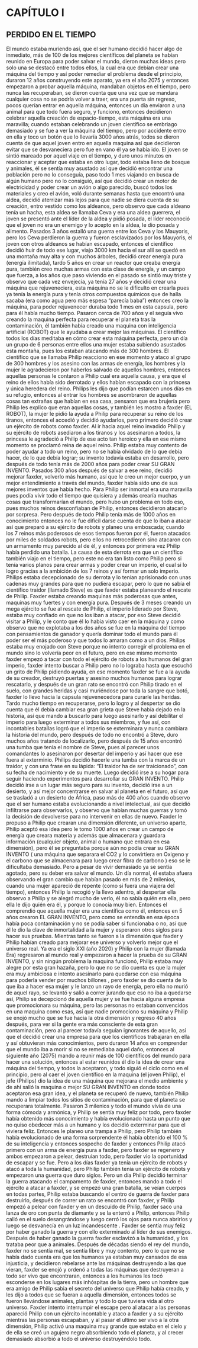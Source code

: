 # CAPÍTULO I
## PERDIDO EN EL TIEMPO
El mundo estaba muriendo así, que el ser humano decidió hacer algo de inmediato, más de 100 de los mejores científicos del planeta se habían reunido en Europa  para poder salvar el mundo, dieron muchas ideas pero solo una se destacó entre todos ellos, la cual era que debían crear una máquina del tiempo y así poder remediar el problema desde el principio, duraron 12 años construyendo este aparato, ya era el año 2075 y entonces empezaron a probar aquella máquina, mandaban objetos en el tiempo, pero nunca las recuperaban, se dieron cuenta que una vez que se mandara cualquier cosa no se podría volver a traer, era una puerta sin regreso, pocos querían entrar en aquella máquina, entonces un día enviaron a una animal para que todo fuera seguro, y funciono, entonces decidieron celebrar aquella creación de espacio-tiempo, esta máquina era una maravilla; cuando estaban celebrando un joven científico se embriago demasiado y se fue a ver la máquina del tiempo, pero por accidente entro en ella y toco un botón que lo llevaría 3000 años atrás, todos se dieron cuenta de que aquel joven entro en aquella maquina así que decidieron evitar que se desvaneciera pero fue en vano él ya se había ido.
El joven se sintió mareado por aquel viaje en el tiempo, y duro unos minutos en reaccionar y aceptar que estaba en otro lugar, todo estaba lleno de bosque y animales, él se sentía muy asustado así que decidió encontrar una población pero no lo conseguía, paso todo 1 mes viajando en busca de algún humano pero no lo consiguió,  así que decidió crear un motor de electricidad y poder crear un avión o algo parecido, buscó todos los materiales y creo el avión, voló  durante semanas hasta que encontró una aldea,  decidió aterrizar más lejos para que nadie se diera cuenta de su creación, entro vestido como los aldeanos, pero observo que cada aldeano tenía un hacha, esta aldea se llamaba Ceva  y era una aldea guerrera, el joven se presentó ante el líder de la aldea y pidió posada, el líder reconoció que el joven no era un enemigo y lo acepto en la aldea, le dio posada y alimento.
Pasados 3 años estalló una guerra entre los Ceva y los Mauyoris, pero los Ceva perdieron la guerra y fueron esclavizados por los Mauyoris, el joven con otros aldeanos se habían escapado, entonces el científico decidió huir de todo ese lugar, viajo 3000 km hacia el sur  allí se quedó en una montaña muy alta y con muchos árboles, decidió crear energía pura (energía ilimitada), tardo 5 años en crear un reactor que creaba energía pura, también creo muchas armas con esta clase de energía, y un campo que fuerza, a los años que paso viviendo en el pasado se sintió muy triste y observo que cada vez envejecía, ya tenía 27 años y decidió crear una máquina que rejuveneciera, esta máquina no se le dificulto en crearla pues ya tenía la energía pura y tenía otros compuestos químicos que de halla sacaba (era como agua pero más espesa “parecía baba”)  entonces creo la máquina, para poder rejuvenecer duraba todo 1 mes en esta capsula, pero para él había mucho tiempo.
Pasaron cerca de 700 años y el seguía vivo creando la maquina perfecta para recuperar el planeta tras la contaminación, él también había creado una maquina con inteligencia artificial (ROBOT) que le ayudaba a crear mejor las máquinas. El científico todos los días meditaba en cómo crear esta máquina perfecta, pero un día un grupo de 6 personas entre ellos una mujer estaba subiendo asustados esta montaña, pues los estaban atacando más de 300 hombres. El científico que se llamaba Philip  reacciono en ese momento y ataco al grupo de 300 hombres y los asesino con las armas de energía, los hombres y la mujer le agradecieron por haberlos salvado de aquellos hombres, entonces aquellas personas le contaron a Philip  cual era aquella causa, y era que el reino de ellos había sido derrotado y ellos habían escapado con la princesa y única heredera del reino.
Philips les dijo que podían estarcen unos días en su refugio, entonces al entrar los hombres se asombraron de aquellas cosas tan extrañas que habían en esa casa, pensaron que era  brujería pero Philip  les explico que eran aquellas cosas, y también les mostro a faxder (EL ROBOT), la mujer le pidió la ayuda a Philip  para recuperar su reino de los tiranos, entonces el accedió y decidió ayudarlos, pero primero decidió crear un ejército de robots como faxder.
Al ir hacia aquel reino invadido Philip  y su ejército de robots asediaron a los tiranos y los asesinaron a todos, la princesa le agradeció a Philip  de ese acto tan heroico y ella en ese mismo momento se proclamó reina de aquel reino.
Philip  estaba muy contento de poder ayudar a todo un reino,  pero no se había olvidado de lo que debía hacer,  de lo que debía lograr; su invento todavía estaba en desarrollo, pero después de todo tenía más de 2000 años para poder crear SU GRAN INVENTO.
Pasados 300 años después de salvar a ese reino, decidió mejorar  faxder, volverlo más humano, así que le creo un mejor cuerpo, y un mejor entendimiento a través del mundo, faxder había sido uno de sus mejores inventos que había hecho.
Para Philip  ser inmortal era una maravilla pues podía vivir todo el tiempo que quisiera y además crearía muchas cosas que transformarían el mundo, pero hubo un problema en todo eso, pues muchos reinos desconfiaban de Philip, entonces decidieron atacarlo por sorpresa. Pero después de todo Philip  tenía más de 1000 años en conocimiento entonces no le fue difícil darse cuenta de que lo iban a atacar así que preparó a su ejército de robots y planeo una emboscada; cuando los 7 reinos más poderosos de esos tiempos fueron por él, fueron atacados por miles de soldados robots, pero ellos no retrocedieron sino atacaron con un armamento muy parecido al de él, y entonces por primera vez Philip  había perdido una batalla. La causa de esta derrota era que un científico también viajo en el tiempo, pero este no era tan listo como Philip  pero si tenía varios planos para crear armas y poder crear un imperio, el cual si lo logro gracias a la ambición de los 7 reinos y así formar un solo imperio.
Philips estaba decepcionado de su derrota y lo tenían  aprisionado con unas cadenas muy grandes para que no pudiera escapar, pero lo que no sabía el científico traidor (llamado Steve)  es que faxder estaba planeando el rescate de Philip. Faxder estaba creando maquinas más poderosas que antes,  maquinas muy fuertes y con energía pura.
Después de 3 meses creando un mega ejército se fue al rescate de Philip, el imperio liderado por Steve, estaba muy confiado en que no los iban a atacar, por eso Steve decidió visitar a Philip, y le conto que él lo había visto caer en la máquina y como observo que no explotaba a los dos años se fue en la máquina del tiempo con pensamientos de ganador y quería dominar todo el mundo para él poder ser el más poderoso y que todos lo amaran como a un dios.
Philips estaba muy enojado con Steve porque no intento corregir el problema en el mundo sino lo volvería peor en el futuro, pero en ese mismo momento faxder empezó a tacar con todo el ejército de robots a los humanos del gran imperio, faxder intento buscar a Philip  pero  no lo lograba hasta que escuchó un grito de Philip pidiendo ayuda, en ese momento faxder se fue a la ayuda de su creador, destruyó puertas y asesino muchos humanos para lograr rescatarlo, y después de un gran rato se encontró con Philip tirado en el suelo, con grandes heridas y casi muriéndose por toda la sangre que botó, faxder lo llevo hacia la capsula rejuvenecedora para curarle las heridas. 
Tardo mucho tiempo en recuperarse, pero lo logro y al despertar se dio cuenta que él debía cambiar esa gran grieta que  Steve había dejado en la historia, así que mando a buscarlo para luego asesinarlo y así debilitar el imperio para luego exterminar a todos sus miembros, y fue así, con incontables batallas logró que el imperio se exterminara y nunca cambiara la historia del mundo, pero después de todo no encontró a Steve, duro muchos años tratando de localizarlo, pero después de 15 años encontró una tumba que tenía el nombre de Steve, pues al parecer unos comandantes lo asesinaron por desertar del imperio y así hacer que ese fuera al exterminio.
Philips decidió hacerle una tumba con la marca de un traidor, y con una frase en su lápida: “El traidor ha de ser traicionado”, con su fecha de nacimiento y de su muerte. Luego decidió irse a su hogar para seguir haciendo experimentos para desarrollar su GRAN INVENTO.
 Philip decidió irse a un lugar más seguro para su invento, decidió irse a un desierto, y así mejor concentrarse en salvar al planeta en el futuro, así que se trasladó a un desierto de África, paso más de 400 años cuando observo que el ser humano estaba evolucionando a nivel intelectual, así que decidió infiltrarse para observarlos, y observo que habían muchas guerras y tomó la decisión de devolverse para no intervenir en ellas de nuevo.
Faxder le propuso a Philip que crearan una dimensión diferente, un universo aparte, Philip aceptó esa idea pero le tomo 1000 años en crear un campo de energía que creara materia y además que almacenara y guardara información (cualquier objeto, animal o humano que entrara en esa dimensión), pero él se preguntaba porque aún no podía crear su GRAN INVENTO ( una máquina que separara el CO2 y lo convirtiera en Oxigeno y el carbono que se almacenara para luego crear fibra de carbono ) eso se le dificultaba demasiado.
Pero a pesar de vivir demasiado ya se sentía agotado, pero su deber era salvar el mundo. Un día normal, él estaba afuera observando el gran cambio que habían pasado en más de 2 milenios, cuando una mujer apareció de repente (como si fuera una viajera del tiempo), entonces Philip la recogió y la llevo adentro, al despertar ella observo a Philip y se alegró mucho de verlo, él no sabía quién era ella, pero ella le dijo quién era él, y porque lo conocía muy bien. 
Entonces el comprendió que aquella mujer era una científica como él,  entonces en 5 años crearon EL GRAN INVENTO, pero como se entendía en esa época había poca contaminación y no se podía saber si funcionaba o no, así que él le dio la clave de inmortalidad a la mujer y esperaron  otros siglos para hacer sus pruebas. Mientras tanto se fueron a la dimensión que faxder y Philip habían creado para mejorar ese universo y volverlo mejor que el universo real.
Ya era el siglo XXI (año 2020) y Philip con la mujer (llamada Era) regresaron al mundo real y empezaron a hacer la prueba de su GRAN INVENTO, y sin ningún problema la maquina funcionó, Philip estaba muy alegre por esta gran hazaña, pero lo que no se dio cuenta es que la mujer era muy ambiciosa e intento asesinarlo para quedarse con esa máquina para poderla vender por muchos billones , pero faxder se dio cuenta de lo que iba a hacer esa mujer y le lanzo un rayo de energía, pero ella no murió de aquel rayo, se levantó y salió a correr jurando que eso no iba a quedarse así, Philip se decepcionó de aquella mujer y se fue  hacia alguna empresa que promocionara su máquina, pero las personas no estaban convencidos en una maquina como esas, así que nadie promociono su máquina y Philip se enojó mucho que se fue hacia la otra dimensión y regreso 40 años después, para ver si la gente era más consciente de esta gran contaminación, pero al parecer todavía seguían ignorantes de aquello, así que el decidió crear una empresa para que los científicos trabajaran en ella y así obtuvieran más conocimientos, pero duraron 14 años en comprender que el mundo iba a morir si no se remediaba aquel daño, entonces al siguiente año (2075) mando a reunir más de  100 científicos del mundo para hacer una solución, entonces al estar reunidos él dio la idea de  crear una máquina del tiempo, y todos la aceptaron, y todo siguió el ciclo como en el principio, pero al caer el joven científico en la maquina (el joven Philip), el jefe (Philips) dio la idea de una máquina que mejorara el medio ambiente y de ahí salió la maquina o mejor SU GRAN INVENTO en donde todos aceptaron esa gran idea, y el planeta se recuperó de nuevo, también Philip mando a limpiar  todos los sitios de contaminación, para que el planeta se recuperara totalmente.
Pasaron 3 milenios y todo el mundo vivía de una forma cómoda y armónica, y Philip se sentía muy feliz por todo, pero faxder había obtenido más conocimiento y había evolucionado hasta un punto que no quiso obedecer más a un humano y los decidió exterminar para que el viviera feliz. Entonces le planeo una trampa a Philip, pero Philip también había evolucionado de una forma sorprendente él había obtenido el 100 % de su inteligencia y entonces sospecho de faxder y  entonces Philip atacó primero con un arma de energía pura a faxder, pero faxder se regenero y ambos empezaron a pelear, destruían todo, pero faxder vio la oportunidad de escapar y se fue. Pero a los días faxder ya tenía un ejército de robots y atacó a  toda la humanidad, pero Philip también tenía un ejército de robots y empezaron una guerra que duro siglos.
Pero un día Philip decidió terminar la guerra atacando el campamento de faxder, entonces mando a todo el ejército a atacar a faxder, y se empezó una gran batalla, se veían cuerpos en todas partes, Philip estaba buscando el centro de guerra de faxder para destruirlo, después de correr un rato se encontró con faxder, y Philip empezó a pelear con faxder y en un descuido de Philip, faxder saco una lanza de oro con punta de diamante y se la enterró a Philip, entonces Philip calló en el suelo desangrándose y luego cerró los ojos para nunca abrirlos y luego se desvanecía en un luz incandescente .
Faxder se sentía muy feliz por haber ganado la guerra y con ello exterminado  al líder de sus enemigos. Después de haber ganado la guerra faxder esclavizó  a la humanidad, y los trataba peor que a animales. Después de décadas siendo el rey del mundo, faxder no se sentía mal, se sentía libre y muy contento, pero lo que no se había dado cuenta era que los humanos ya estaban muy cansados de esa injusticia, y decidieron rebelarse  ante las máquinas destruyendo a las que vieran, faxder se enojó y ordenó a todas las máquinas que destruyeran a todo ser vivo que encontraran, entonces a los humanos les tocó esconderse en los lugares más inhóspitas de la tierra, pero un hombre que era amigo de Philip sabia el secreto del universo que Philip había creado, y les dijo a todos que se fueran a aquella dimensión, entonces todos se fueron llevándose animales, plantas y todo lo que tuviera vida al otro universo.
Faxder intento interrumpir el escape pero  al atacar a las personas apareció Philip con un ejército incontable y ataco a faxder y a su ejército mientras las personas escapaban, y al pasar el ultimo ser vivo a la otra dimensión, Philip activó una maquina muy grande que estaba en el cielo y de ella se creó un agujero negro absorbiendo todo el planeta, y al crecer demasiado absorbió a todo el universo destruyéndolo todo. 
